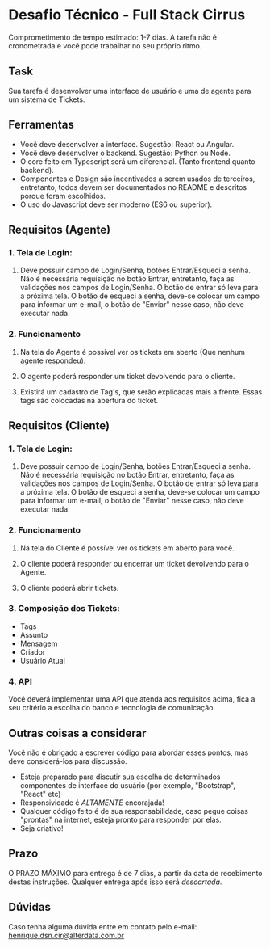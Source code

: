 # Desafio Técnico - Full Stack Cirrus
Comprometimento de tempo estimado: 1-7 dias. A tarefa não é cronometrada e você pode trabalhar no seu próprio ritmo.

## Task
Sua tarefa é desenvolver uma interface de usuário e uma de agente para um sistema de Tickets.


## Ferramentas
* Você deve desenvolver a interface. Sugestão: React ou Angular.
* Você deve desenvolver o backend. Sugestão: Python ou Node.
* O core feito em Typescript será um diferencial. (Tanto frontend quanto backend).
* Componentes e Design são incentivados a serem usados de terceiros, entretanto, todos devem ser documentados no README e descritos porque foram escolhidos.
* O uso do Javascript deve ser moderno (ES6 ou superior).

## Requisitos (Agente)

### 1. Tela de Login:

1. Deve possuir campo de Login/Senha, botões Entrar/Esqueci a senha. Não é necessária requisição no botão Entrar, entretanto, faça as validações nos campos de Login/Senha. O botão de entrar só leva para a próxima tela. O botão de esqueci a senha, deve-se colocar um campo para informar um e-mail, o botão de "Enviar" nesse caso, não deve executar nada.

### 2. Funcionamento

1. Na tela do Agente é possível ver os tickets em aberto (Que nenhum agente respondeu).

2. O agente poderá responder um ticket devolvendo para o cliente.

3. Existirá um cadastro de Tag's, que serão explicadas mais a frente. Essas tags são colocadas na abertura do ticket.

## Requisitos (Cliente)

### 1. Tela de Login:

1. Deve possuir campo de Login/Senha, botões Entrar/Esqueci a senha. Não é necessária requisição no botão Entrar, entretanto, faça as validações nos campos de Login/Senha. O botão de entrar só leva para a próxima tela. O botão de esqueci a senha, deve-se colocar um campo para informar um e-mail, o botão de "Enviar" nesse caso, não deve executar nada.

### 2. Funcionamento

1. Na tela do Cliente é possível ver os tickets em aberto para você.

2. O cliente poderá responder ou encerrar um ticket devolvendo para o Agente.

3. O cliente poderá abrir tickets.

### 3. Composição dos Tickets:
- Tags
- Assunto
- Mensagem
- Criador
- Usuário Atual

### 4. API
Você deverá implementar uma API que atenda aos requisitos acima, fica a seu critério a escolha do banco e tecnologia de comunicação.

## Outras coisas a considerar
Você não é obrigado a escrever código para abordar esses pontos, mas deve considerá-los para discussão.

* Esteja preparado para discutir sua escolha de determinados componentes de interface do usuário (por exemplo, "Bootstrap", "React" etc)
* Responsividade é *ALTAMENTE* encorajada!
* Qualquer código feito é de sua responsabilidade, caso pegue coisas "prontas" na internet, esteja pronto para responder por elas.
* Seja criativo!

## Prazo
O PRAZO MÁXIMO para entrega é de 7 dias, a partir da data de recebimento destas instruções. Qualquer entrega após isso será *descartada*.

## Dúvidas
Caso tenha alguma dúvida entre em contato pelo e-mail: henrique.dsn.cir@alterdata.com.br
